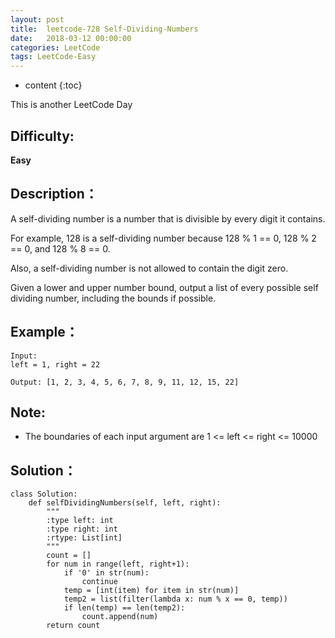 ```yaml
---
layout: post
title:  leetcode-728 Self-Dividing-Numbers
date:   2018-03-12 00:00:00
categories: LeetCode
tags: LeetCode-Easy
---
```


* content
{:toc}

This is another LeetCode Day

## Difficulty:

**Easy**

## Description：

A self-dividing number is a number that is divisible by every digit it contains.

For example, 128 is a self-dividing number because 128 % 1 == 0, 128 % 2 == 0, and 128 % 8 == 0.

Also, a self-dividing number is not allowed to contain the digit zero.

Given a lower and upper number bound, output a list of every possible self dividing number, including the bounds if possible. 

## Example：

```
Input: 
left = 1, right = 22

Output: [1, 2, 3, 4, 5, 6, 7, 8, 9, 11, 12, 15, 22]
```

## Note:

- The boundaries of each input argument are 1 <= left <= right <= 10000

## Solution：

```
class Solution:
    def selfDividingNumbers(self, left, right):
        """
        :type left: int
        :type right: int
        :rtype: List[int]
        """
        count = []
        for num in range(left, right+1):
            if '0' in str(num):
                continue
            temp = [int(item) for item in str(num)]
            temp2 = list(filter(lambda x: num % x == 0, temp))
            if len(temp) == len(temp2):
                count.append(num)
        return count
```